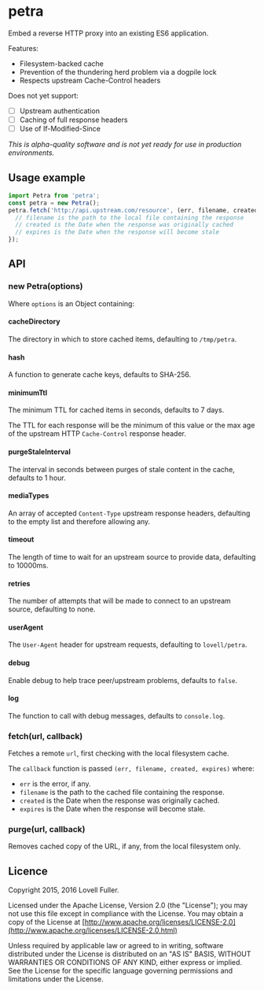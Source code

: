 # petra

Embed a reverse HTTP proxy into an existing ES6 application.

Features:

- Filesystem-backed cache
- Prevention of the thundering herd problem via a dogpile lock
- Respects upstream Cache-Control headers

Does not yet support:

- [ ] Upstream authentication
- [ ] Caching of full response headers
- [ ] Use of If-Modified-Since

_This is alpha-quality software and is not yet ready for use in production environments._

## Usage example

```javascript
import Petra from 'petra';
const petra = new Petra();
petra.fetch('http://api.upstream.com/resource', (err, filename, created, expires) => {
  // filename is the path to the local file containing the response
  // created is the Date when the response was originally cached
  // expires is the Date when the response will become stale
});
```

## API

### new Petra(options)

Where `options` is an Object containing:

#### cacheDirectory

The directory in which to store cached items, defaulting to `/tmp/petra`.

#### hash

A function to generate cache keys, defaults to SHA-256.

#### minimumTtl

The minimum TTL for cached items in seconds, defaults to 7 days.

The TTL for each response will be the minimum of this value or the max age of the upstream HTTP `Cache-Control` response header.

#### purgeStaleInterval

The interval in seconds between purges of stale content in the cache, defaults to 1 hour.

#### mediaTypes

An array of accepted `Content-Type` upstream response headers, defaulting to the empty list and therefore allowing any.

#### timeout

The length of time to wait for an upstream source to provide data, defaulting to 10000ms.

#### retries

The number of attempts that will be made to connect to an upstream source, defaulting to none.

#### userAgent

The `User-Agent` header for upstream requests, defaulting to `lovell/petra`.

#### debug

Enable debug to help trace peer/upstream problems, defaults to `false`.

#### log

The function to call with debug messages, defaults to `console.log`.

### fetch(url, callback)

Fetches a remote `url`, first checking with the local filesystem cache.

The `callback` function is passed `(err, filename, created, expires)` where:

- `err` is the error, if any.
- `filename` is the path to the cached file containing the response.
- `created` is the Date when the response was originally cached.
- `expires` is the Date when the response will become stale.

### purge(url, callback)

Removes cached copy of the URL, if any, from the local filesystem only.

## Licence

Copyright 2015, 2016 Lovell Fuller.

Licensed under the Apache License, Version 2.0 (the "License");
you may not use this file except in compliance with the License.
You may obtain a copy of the License at
[http://www.apache.org/licenses/LICENSE-2.0](http://www.apache.org/licenses/LICENSE-2.0.html)

Unless required by applicable law or agreed to in writing, software
distributed under the License is distributed on an "AS IS" BASIS,
WITHOUT WARRANTIES OR CONDITIONS OF ANY KIND, either express or implied.
See the License for the specific language governing permissions and
limitations under the License.
